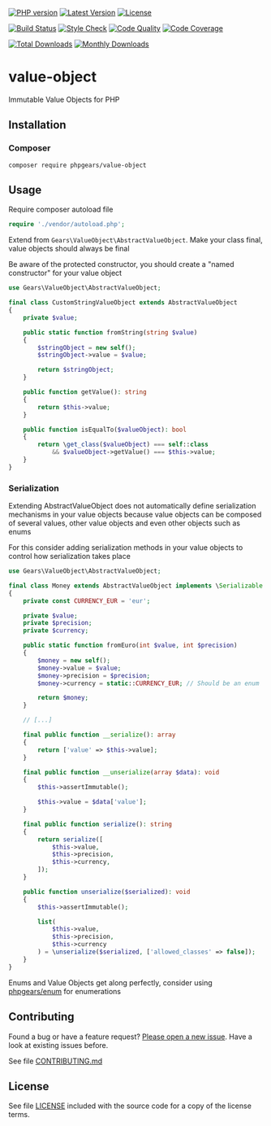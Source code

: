 [![PHP version](https://img.shields.io/badge/PHP-%3E%3D7.1-8892BF.svg?style=flat-square)](http://php.net)
[![Latest Version](https://img.shields.io/packagist/v/phpgears/value-object.svg?style=flat-square)](https://packagist.org/packages/phpgears/value-object)
[![License](https://img.shields.io/github/license/phpgears/value-object.svg?style=flat-square)](https://github.com/phpgears/value-object/blob/master/LICENSE)

[![Build Status](https://img.shields.io/travis/phpgears/value-object.svg?style=flat-square)](https://travis-ci.org/phpgears/value-object)
[![Style Check](https://styleci.io/repos/149037500/shield)](https://styleci.io/repos/149037500)
[![Code Quality](https://img.shields.io/scrutinizer/g/phpgears/value-object.svg?style=flat-square)](https://scrutinizer-ci.com/g/phpgears/value-object)
[![Code Coverage](https://img.shields.io/coveralls/phpgears/value-object.svg?style=flat-square)](https://coveralls.io/github/phpgears/value-object)

[![Total Downloads](https://img.shields.io/packagist/dt/phpgears/value-object.svg?style=flat-square)](https://packagist.org/packages/phpgears/value-object/stats)
[![Monthly Downloads](https://img.shields.io/packagist/dm/phpgears/value-object.svg?style=flat-square)](https://packagist.org/packages/phpgears/value-object/stats)

# value-object

Immutable Value Objects for PHP

## Installation

### Composer

```
composer require phpgears/value-object
```

## Usage

Require composer autoload file

```php
require './vendor/autoload.php';
```

Extend from `Gears\ValueObject\AbstractValueObject`. Make your class final, value objects should always be final

Be aware of the protected constructor, you should create a "named constructor" for your value object

```php
use Gears\ValueObject\AbstractValueObject;

final class CustomStringValueObject extends AbstractValueObject
{
    private $value;

    public static function fromString(string $value)
    {
        $stringObject = new self();
        $stringObject->value = $value;

        return $stringObject;
    }

    public function getValue(): string
    {
        return $this->value;
    }

    public function isEqualTo($valueObject): bool
    {
        return \get_class($valueObject) === self::class 
            && $valueObject->getValue() === $this->value;
    }
}
```

### Serialization

Extending AbstractValueObject does not automatically define serialization mechanisms in your value objects because value objects can be composed of several values, other value objects and even other objects such as enums

For this consider adding serialization methods in your value objects to control how serialization takes place

```php
use Gears\ValueObject\AbstractValueObject;

final class Money extends AbstractValueObject implements \Serializable
{
    private const CURRENCY_EUR = 'eur';

    private $value;
    private $precision;
    private $currency;

    public static function fromEuro(int $value, int $precision)
    {
        $money = new self();
        $money->value = $value;
        $money->precision = $precision;
        $money->currency = static::CURRENCY_EUR; // Should be an enum

        return $money;
    }

    // [...]

    final public function __serialize(): array
    {
        return ['value' => $this->value];
    }

    final public function __unserialize(array $data): void
    {
        $this->assertImmutable();

        $this->value = $data['value'];
    }

    final public function serialize(): string
    {
        return serialize([
            $this->value,
            $this->precision,
            $this->currency,
        ]);
    }

    public function unserialize($serialized): void 
    {
        $this->assertImmutable();

        list(
            $this->value,
            $this->precision,
            $this->currency
        ) = \unserialize($serialized, ['allowed_classes' => false]);
    }
}
```

Enums and Value Objects get along perfectly, consider using [phpgears/enum](https://github.com/phpgears/enum) for enumerations

## Contributing

Found a bug or have a feature request? [Please open a new issue](https://github.com/phpgears/value-object/issues). Have a look at existing issues before.

See file [CONTRIBUTING.md](https://github.com/phpgears/value-object/blob/master/CONTRIBUTING.md)

## License

See file [LICENSE](https://github.com/phpgears/value-object/blob/master/LICENSE) included with the source code for a copy of the license terms.
